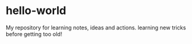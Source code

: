 # hello-world
My repository for learning notes, ideas and actions. 
learning new tricks before getting too old!
